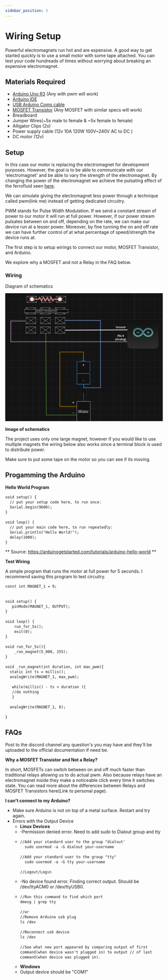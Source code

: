 ```yaml
---
sidebar_position: 3
---
```

# Wiring Setup

Powerful electromagnets run hot and are expensive. A good way to get started quickly is to use a small motor with some tape attached. You can test your code hundreads of times without worrying about breaking an expensive electromagnet.

## Materials Required

* [Arduino Uno R3](https://store.arduino.cc/products/arduino-uno-rev3) (Any with pwm will work)
* [Arduino IDE](https://www.arduino.cc/en/software)
* [USB Arduino Coms cable](https://store.arduino.cc/collections/cables-wires/products/usb-2-0-cable-type-ab)
* [MOSFET Transistor](https://www.mouser.com/datasheet/2/149/FQP13N10L-107848.pdf) (Any MOSFET with similar specs will work)
* Breadboard
* Jumper Wires(~5x male to female & ~5x female to female)
* Alligator Clips (2x)
* Power supply cable (12v 10A 120W 100V~240V AC to DC )
* DC motor (12v)

## Setup

In this case our motor is replacing the electromagnet for development purposes. However, the goal is to be able to communicate with our 'electromagnet' and be able to vary the strength of the electromagnet. By changing the power of the electromagnet we achieve the pulsating effect of the ferrofluid seen [here](https://www.youtube.com/watch?v=FKUgnO14eJ4).

We can simulate giving the electromagnet less power through a technique called pwm(link me) instead of getting dedicated circuitry.

PWM stands for Pulse Width Modulation. If we send a constant stream of power to our motor it will run at full power. However, if our power stream pulsates between on and off, depending on the rate, we can make our device run at a lesser power. Moreover, by fine tunning the on and off rate we can have further control of at what percentage of speed/strength the device runs at.

The first step is to setup wirings to connect our motor, MOSFET Transistor, and Arduino.

We explore why a MOSFET and not a Relay in the FAQ below.

### Wiring

Diagram of schematics

![1689645882736](image/controlling-the-electromagnet/1689645882736.png)

**Image of schematics**

The project uses only one large magnet, however if you would like to use multiple magnets the wiring below also works since a terminal block is used to distribute power.

Make sure to put some tape on the motor so you can see if its moving. 	

## Progamming the Arduino

**Hello World Program**

```
void setup() {
  // put your setup code here, to run once:
  Serial.begin(9600);
}

void loop() {
  // put your main code here, to run repeatedly:
  Serial.println("Hello World!");
  delay(1000);
}
```

**
    Source: https://arduinogetstarted.com/tutorials/arduino-hello-world
**

**Test Wiring**

A simple program that runs the motor at full power for 5 seconds. I recommend saving this program to test circuitry.

```
const int MAGNET_1 = 9;


void setup() {
   pinMode(MAGNET_1, OUTPUT);
}

void loop() {
	run_for_5s();
 	exit(0);
}

void run_for_5s(){
	_run_magnet(5_000, 255);
}

void _run_magnet(int duration, int max_pwm){
  static int ts = millis();
  analogWrite(MAGNET_1, max_pwm);
  
   while(millis() - ts < duration ){
   //do nothing 
   }

  analogWrite(MAGNET_1, 0);

}
```

## FAQs

Post to the discord channel any question's you may have and they'll be uploaded to the official documentation if need be.

**Why a MOSFET Transistor and Not a Relay?**

In short, MOSFETs can switch between on and off much faster than traditional relays allowing us to do actual pwm.       Also because relays have an electromagnet inside they make a noticeable click every time it switches state. You can read more about the differences between Relays and MOSFET Transistors here(Link to personal page).

**I can't connect to my Arduino?**

* Make sure Arduino is not on top of  a metal surface. Restart and try again.
* Errors with the Output Device
  * **Linux Devices**
  * -Permission denied error. Need to add sudo to Dialout group and tty
  * ```
    //Add your standard user to the group "dialout'
      sudo usermod -a -G dialout your-username

    //Add your standard user to the group "tty"
      sudo usermod -a -G tty your-username

    //Logout/Login
    ```
  * -No device found error. Finding correct output. Should be /dev/ttyACM0 or /dev/ttyUSB0.
  * ```
    //Run this command to find which port
    dmesg | grep tty

    //or 
    //Remove Arduino usb plug
    ls /dev

    //Reconnect usb device
    ls /dev

    //See what new port appeared by comparing output of first command(when device wasn't plugged in) to output // of last command(when device was plugged in).  

    ```
  * **Windows**
  * Output device should be "COM1"

